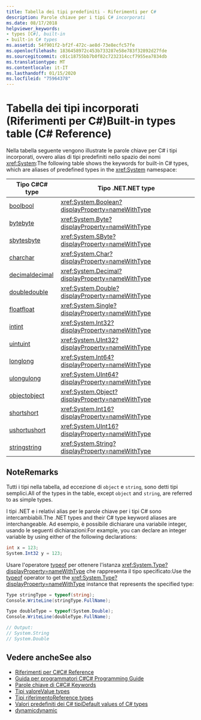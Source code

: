```yaml
---
title: Tabella dei tipi predefiniti - Riferimenti per C#
description: Parole chiave per i tipi C# incorporati
ms.date: 08/17/2018
helpviewer_keywords:
- types [C#], built-in
- built-in C# types
ms.assetid: 54f901f2-bf2f-472c-ae8d-73e8ecfc57fe
ms.openlocfilehash: 1836458972c453b733287e58e783f32892d27fde
ms.sourcegitcommit: c01c18755bb7b0f82c7232314ccf7955ea7834db
ms.translationtype: MT
ms.contentlocale: it-IT
ms.lasthandoff: 01/15/2020
ms.locfileid: "75964378"
---
```

# <a name="built-in-types-table-c-reference"></a><span data-ttu-id="99700-103">Tabella dei tipi incorporati (Riferimenti per C#)</span><span class="sxs-lookup"><span data-stu-id="99700-103">Built-in types table (C# Reference)</span></span>

<span data-ttu-id="99700-104">Nella tabella seguente vengono illustrate le parole chiave per C# i tipi incorporati, ovvero alias di tipi predefiniti nello spazio dei nomi <xref:System>:</span><span class="sxs-lookup"><span data-stu-id="99700-104">The following table shows the keywords for built-in C# types, which are aliases of predefined types in the <xref:System> namespace:</span></span>

|<span data-ttu-id="99700-105">Tipo C#</span><span class="sxs-lookup"><span data-stu-id="99700-105">C# type</span></span>|<span data-ttu-id="99700-106">Tipo .NET</span><span class="sxs-lookup"><span data-stu-id="99700-106">.NET type</span></span>|  
|--------------|-------------------------|  
|[<span data-ttu-id="99700-107">bool</span><span class="sxs-lookup"><span data-stu-id="99700-107">bool</span></span>](../builtin-types/bool.md)|<xref:System.Boolean?displayProperty=nameWithType>|  
|[<span data-ttu-id="99700-108">byte</span><span class="sxs-lookup"><span data-stu-id="99700-108">byte</span></span>](../builtin-types/integral-numeric-types.md)|<xref:System.Byte?displayProperty=nameWithType>|  
|[<span data-ttu-id="99700-109">sbyte</span><span class="sxs-lookup"><span data-stu-id="99700-109">sbyte</span></span>](../builtin-types/integral-numeric-types.md)|<xref:System.SByte?displayProperty=nameWithType>|  
|[<span data-ttu-id="99700-110">char</span><span class="sxs-lookup"><span data-stu-id="99700-110">char</span></span>](../builtin-types/char.md)|<xref:System.Char?displayProperty=nameWithType>|  
|[<span data-ttu-id="99700-111">decimal</span><span class="sxs-lookup"><span data-stu-id="99700-111">decimal</span></span>](../builtin-types/floating-point-numeric-types.md)|<xref:System.Decimal?displayProperty=nameWithType>|  
|[<span data-ttu-id="99700-112">double</span><span class="sxs-lookup"><span data-stu-id="99700-112">double</span></span>](../builtin-types/floating-point-numeric-types.md)|<xref:System.Double?displayProperty=nameWithType>|  
|[<span data-ttu-id="99700-113">float</span><span class="sxs-lookup"><span data-stu-id="99700-113">float</span></span>](../builtin-types/floating-point-numeric-types.md)|<xref:System.Single?displayProperty=nameWithType>|  
|[<span data-ttu-id="99700-114">int</span><span class="sxs-lookup"><span data-stu-id="99700-114">int</span></span>](../builtin-types/integral-numeric-types.md)|<xref:System.Int32?displayProperty=nameWithType>|  
|[<span data-ttu-id="99700-115">uint</span><span class="sxs-lookup"><span data-stu-id="99700-115">uint</span></span>](../builtin-types/integral-numeric-types.md)|<xref:System.UInt32?displayProperty=nameWithType>|  
|[<span data-ttu-id="99700-116">long</span><span class="sxs-lookup"><span data-stu-id="99700-116">long</span></span>](../builtin-types/integral-numeric-types.md)|<xref:System.Int64?displayProperty=nameWithType>|  
|[<span data-ttu-id="99700-117">ulong</span><span class="sxs-lookup"><span data-stu-id="99700-117">ulong</span></span>](../builtin-types/integral-numeric-types.md)|<xref:System.UInt64?displayProperty=nameWithType>|  
|[<span data-ttu-id="99700-118">object</span><span class="sxs-lookup"><span data-stu-id="99700-118">object</span></span>](../builtin-types/reference-types.md)|<xref:System.Object?displayProperty=nameWithType>|  
|[<span data-ttu-id="99700-119">short</span><span class="sxs-lookup"><span data-stu-id="99700-119">short</span></span>](../builtin-types/integral-numeric-types.md)|<xref:System.Int16?displayProperty=nameWithType>|  
|[<span data-ttu-id="99700-120">ushort</span><span class="sxs-lookup"><span data-stu-id="99700-120">ushort</span></span>](../builtin-types/integral-numeric-types.md)|<xref:System.UInt16?displayProperty=nameWithType>|  
|[<span data-ttu-id="99700-121">string</span><span class="sxs-lookup"><span data-stu-id="99700-121">string</span></span>](../builtin-types/reference-types.md)|<xref:System.String?displayProperty=nameWithType>|  
  
## <a name="remarks"></a><span data-ttu-id="99700-122">Note</span><span class="sxs-lookup"><span data-stu-id="99700-122">Remarks</span></span>

<span data-ttu-id="99700-123">Tutti i tipi nella tabella, ad eccezione di `object` e `string`, sono detti tipi semplici.</span><span class="sxs-lookup"><span data-stu-id="99700-123">All of the types in the table, except `object` and `string`, are referred to as simple types.</span></span>

<span data-ttu-id="99700-124">I tipi .NET e i relativi alias per le parole chiave per i tipi C# sono intercambiabili.</span><span class="sxs-lookup"><span data-stu-id="99700-124">The .NET types and their C# type keyword aliases are interchangeable.</span></span> <span data-ttu-id="99700-125">Ad esempio, è possibile dichiarare una variabile integer, usando le seguenti dichiarazioni:</span><span class="sxs-lookup"><span data-stu-id="99700-125">For example, you can declare an integer variable by using either of the following declarations:</span></span>

```csharp
int x = 123;
System.Int32 y = 123;
```

<span data-ttu-id="99700-126">Usare l'operatore [typeof](../operators/type-testing-and-cast.md#typeof-operator) per ottenere l'istanza <xref:System.Type?displayProperty=nameWithType> che rappresenta il tipo specificato:</span><span class="sxs-lookup"><span data-stu-id="99700-126">Use the [typeof](../operators/type-testing-and-cast.md#typeof-operator) operator to get the <xref:System.Type?displayProperty=nameWithType> instance that represents the specified type:</span></span>

```csharp
Type stringType = typeof(string);
Console.WriteLine(stringType.FullName);

Type doubleType = typeof(System.Double);
Console.WriteLine(doubleType.FullName);

// Output:
// System.String
// System.Double
```

## <a name="see-also"></a><span data-ttu-id="99700-127">Vedere anche</span><span class="sxs-lookup"><span data-stu-id="99700-127">See also</span></span>

- [<span data-ttu-id="99700-128">Riferimenti per C#</span><span class="sxs-lookup"><span data-stu-id="99700-128">C# Reference</span></span>](../index.md)
- [<span data-ttu-id="99700-129">Guida per programmatori C#</span><span class="sxs-lookup"><span data-stu-id="99700-129">C# Programming Guide</span></span>](../../programming-guide/index.md)
- [<span data-ttu-id="99700-130">Parole chiave di C#</span><span class="sxs-lookup"><span data-stu-id="99700-130">C# Keywords</span></span>](index.md)
- [<span data-ttu-id="99700-131">Tipi valore</span><span class="sxs-lookup"><span data-stu-id="99700-131">Value types</span></span>](value-types.md)
- [<span data-ttu-id="99700-132">Tipi riferimento</span><span class="sxs-lookup"><span data-stu-id="99700-132">Reference types</span></span>](reference-types.md)
- [<span data-ttu-id="99700-133">Valori predefiniti dei C# tipi</span><span class="sxs-lookup"><span data-stu-id="99700-133">Default values of C# types</span></span>](../builtin-types/default-values.md)
- [<span data-ttu-id="99700-134">dynamic</span><span class="sxs-lookup"><span data-stu-id="99700-134">dynamic</span></span>](../builtin-types/reference-types.md#the-dynamic-type)
